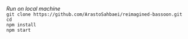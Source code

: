 *Run on local machine* <br/>
`git clone https://github.com/ArastoSahbaei/reimagined-bassoon.git` <br/>
`cd ` <br/>
`npm install` <br/>
`npm start` <br/>